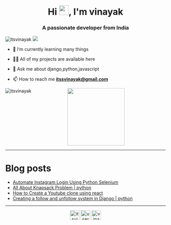<h1 align="center">Hi <img src="https://github.com/itsvinayak/itsvinayak/blob/master/assets/Hi.gif" height="30px" />, I'm vinayak</h1>
<h3 align="center">A passionate developer from India</h3>

<p align="left">
  <img src="https://komarev.com/ghpvc/?username=itsvinayak" alt="itsvinayak" />
  <a href="mailto:itssvinayak@gmail.com"><img src='https://img.shields.io/badge/Gmail-mail%20me-red' /></a>
</p>

 
<p align="left">
  
- 🌱 I’m currently learning many things

- 👨‍💻 All of my projects are available here

- 💬 Ask me about django,python,javascript

- 📫 How to reach me **itssvinayak@gmail.com**
</p>


 <p><img align="left" src="https://github-readme-stats.vercel.app/api?username=itsvinayak&show_icons=true&theme=radical" alt="itsvinayak" /></p> 
 <p> &nbsp; &nbsp; &nbsp; &nbsp; &nbsp; &nbsp; &nbsp; &nbsp; &nbsp; &nbsp; &nbsp; &nbsp; &nbsp; &nbsp; 
  <img align="center" src="https://user-images.githubusercontent.com/627794/87238688-cd69cc00-c3d3-11ea-99f4-812dfd665b38.gif" width="180"></p>

---

# Blog posts
<!-- BLOG-POST-LIST:START -->
- [Automate Instagram Login Using Python Selenium](https://itsvinayak.hashnode.dev/automate-instagram-login-using-python-selenium)
- [All About Knapsack Problem | python](https://itsvinayak.hashnode.dev/all-about-knapsack-problem-or-python)
- [How to Create a Youtube clone using react](https://itsvinayak.hashnode.dev/how-to-create-a-youtube-clone-using-react)
- [Creating a follow and unfollow system in Django | python](https://itsvinayak.hashnode.dev/creating-a-follow-and-unfollow-system-in-django)
<!-- BLOG-POST-LIST:END -->


---

<p align="center">
<a href="https://linkedin.com/in/itsvinayak" target="blank"><img align="center" src="https://cdn.jsdelivr.net/npm/simple-icons@3.0.1/icons/linkedin.svg" alt="itsvinayak" height="30" width="30" /></a>
<a href="https://stackoverflow.com/users/8904253/itsvinayak" target="blank"><img align="center" src="https://cdn.jsdelivr.net/npm/simple-icons@3.0.1/icons/stackoverflow.svg" alt="users/8904253/itsvinayak" height="30" width="30" /></a>
<a href="https://www.youtube.com/channel/UC3Vrabb-Q563wejSp3KG8fA?view_as=subscriber" target="blank"><img align="center" src="https://cdn.jsdelivr.net/npm/simple-icons@3.0.1/icons/youtube.svg" alt="vinayak sharma" height="30" width="30" /></a>
</p>





